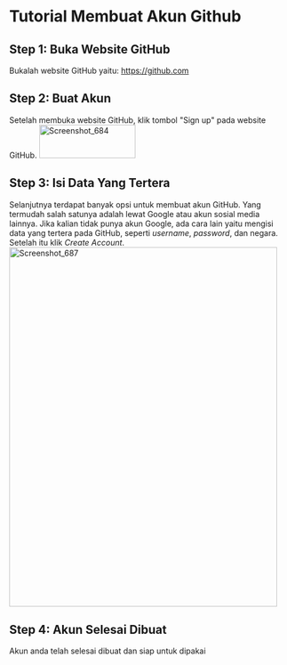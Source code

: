 # Tutorial Membuat Akun Github

## Step 1: Buka Website GitHub
Bukalah website GitHub yaitu: https://github.com

## Step 2: Buat Akun
Setelah membuka website GitHub, klik tombol "Sign up" pada website GitHub.
<img width="173" height="60" alt="Screenshot_684" src="https://github.com/user-attachments/assets/53e91d9d-ae8b-44ec-acc3-2fbff2e2e4a5" />

## Step 3: Isi Data Yang Tertera
Selanjutnya terdapat banyak opsi untuk membuat akun GitHub. Yang termudah salah satunya adalah lewat Google atau akun sosial media lainnya. Jika kalian tidak punya akun Google, ada cara lain yaitu mengisi data yang tertera pada GitHub, seperti *username*, *password*, dan negara. Setelah itu klik *Create Account*.
<img width="482" height="646" alt="Screenshot_687" src="https://github.com/user-attachments/assets/22719fa2-2311-4053-a0d7-bd024420d4d8" />

## Step 4: Akun Selesai Dibuat
Akun anda telah selesai dibuat dan siap untuk dipakai
